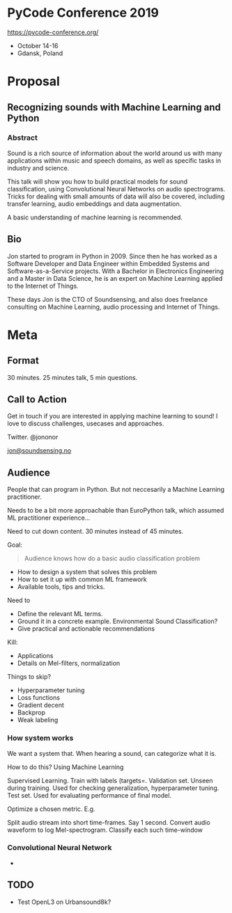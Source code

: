 
# PyCode Conference 2019

https://pycode-conference.org/

- October 14-16
- Gdansk, Poland

# Proposal

## Recognizing sounds with Machine Learning and Python

### Abstract
Sound is a rich source of information about the world around us with many applications within music and speech domains, as well as specific tasks in industry and science.

This talk will show you how to build practical models for sound classification, using Convolutional Neural Networks on audio spectrograms.
Tricks for dealing with small amounts of data will also be covered, including transfer learning, audio embeddings and data augmentation.

A basic understanding of machine learning is recommended.

## Bio
Jon started to program in Python in 2009.
Since then he has worked as a Software Developer and Data Engineer within Embedded Systems and Software-as-a-Service projects.
With a Bachelor in Electronics Engineering and a Master in Data Science,
he is an expert on Machine Learning applied to the Internet of Things.

These days Jon is the CTO of Soundsensing, and also does freelance consulting on Machine Learning, audio processing and Internet of Things.

# Meta

## Format
30 minutes. 25 minutes talk, 5 min questions.



## Call to Action

Get in touch if you are interested in applying machine learning to sound!
I love to discuss challenges, usecases and approaches.

Twitter. @jononor

jon@soundsensing.no


## Audience

People that can program in Python.
But not neccesarily a Machine Learning practitioner.

Needs to be a bit more approachable than EuroPython talk,
which assumed ML practitioner experience...

Need to cut down content. 30 minutes instead of 45 minutes.

Goal:

> Audience knows how do a basic audio classification problem

- How to design a system that solves this problem
- How to set it up with common ML framework
- Available tools, tips and tricks.

Need to

- Define the relevant ML terms.
- Ground it in a concrete example. Environmental Sound Classification?
- Give practical and actionable recommendations


Kill:

- Applications
- Details on Mel-filters, normalization


Things to skip?

- Hyperparameter tuning
- Loss functions
- Gradient decent
- Backprop
- Weak labeling

### How system works

We want a system that.
When hearing a sound, can categorize what it is.

How to do this? Using Machine Learning

Supervised Learning.
Train with labels (targets=.
Validation set. Unseen during training. Used for checking generalization, hyperparameter tuning.
Test set. Used for evaluating performance of final model.

Optimize a chosen metric. E.g. 

Split audio stream into short time-frames. Say 1 second.
Convert audio waveform to log Mel-spectrogram.
Classify each such time-window



### Convolutional Neural Network

- 



## TODO

- Test OpenL3 on Urbansound8k?



